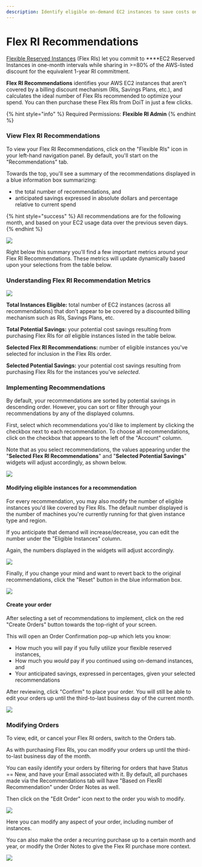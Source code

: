 ```yaml
---
description: Identify eligible on-demand EC2 instances to save costs on.
---
```


# Flex RI Recommendations

[Flexible Reserved Instances](flexri.md) \(Flex RIs\) let you commit to ****EC2 Reserved Instances in one-month intervals while sharing in &gt;=80% of the AWS-listed discount for the equivalent 1-year RI commitment. 

**Flex RI Recommendations** identifies your AWS EC2 instances that aren't covered by a billing discount mechanism \(RIs, Savings Plans, etc.\), and calculates the ideal number of Flex RIs recommended to optimize your spend. You can then purchase these Flex RIs from DoiT in just a few clicks.

{% hint style="info" %}
Required Permissions: **Flexible RI Admin**
{% endhint %}

### View Flex RI Recommendations

To view your Flex RI Recommendations, click on the "Flexible RIs" icon in your left-hand navigation panel. By default, you'll start on the "Recommendations" tab. 

Towards the top, you'll see a summary of the recommendations displayed in a blue information box summarizing:

* the total number of recommendations, and 
* anticipated savings expressed in absolute dollars and percentage relative to current spend

{% hint style="success" %}
All recommendations are for the following month, and based on your EC2 usage data over the previous seven days.
{% endhint %}

![](../.gitbook/assets/image%20%2822%29.png)

Right below this summary you'll find a few important metrics around your Flex RI Recommendations. These metrics will update dynamically based upon your selections from the table below.

### Understanding Flex RI Recommendation Metrics

![](../.gitbook/assets/image%20%2821%29.png)

**Total Instances Eligible:** total number of EC2 instances \(across all recommendations\) that don't appear to be covered by a discounted billing mechanism such as RIs, Savings Plans, etc.

**Total Potential Savings:** your potential cost savings resulting from purchasing Flex RIs for _all_ eligible instances listed in the table below.

**Selected Flex RI Recommendations:** number of eligible instances you've selected for inclusion in the Flex RIs order.

**Selected Potential Savings:** your potential cost savings resulting from purchasing Flex RIs for the instances you've _selected_.

### Implementing Recommendations

By default, your recommendations are sorted by potential savings in descending order. However, you can sort or filter through your recommendations by any of the displayed columns.

First, select which recommendations you'd like to implement by clicking the checkbox next to each recommendation. To choose all recommendations, click on the checkbox that appears to the left of the "Account" column.

Note that as you select recommendations, the values appearing under the "**Selected Flex RI Recommendations**" and "**Selected Potential Savings**" widgets will adjust accordingly, as shown below.

![](../.gitbook/assets/flexrecs.gif)

#### Modifying eligible instances for a recommendation

For every recommendation, you may also modify the number of eligible instances you'd like covered by Flex RIs. The default number displayed is the number of machines you're currently running for that given instance type and region.

If you anticipate that demand will increase/decrease, you can edit the number under the "Eligible Instances" column. 

Again, the numbers displayed in the widgets will adjust accordingly.

![](../.gitbook/assets/flexrecs2.gif)

Finally, if you change your mind and want to revert back to the original recommendations, click the "Reset" button in the blue information box.

![](../.gitbook/assets/image%20%2819%29.png)

#### Create your order

After selecting a set of recommendations to implement, click on the red "Create Orders" button towards the top-right of your screen.

This will open an Order Confirmation pop-up which lets you know:

* How much you will pay if you fully utilize your flexible reserved instances,
* How much you _would_ pay if you continued using on-demand instances, and
* Your anticipated savings, expressed in percentages, given your selected recommendations

After reviewing, click "Confirm" to place your order. You will still be able to edit your orders up until the third-to-last business day of the current month.

![](../.gitbook/assets/image%20%2818%29.png)

### Modifying Orders

To view, edit, or cancel your Flex RI orders, switch to the Orders tab. 

As with purchasing Flex RIs, you can modify your orders up until the third-to-last business day of the month.

You can easily identify your orders by filtering for orders that have Status ==  New, and have your Email associated with it. By default, all purchases made via the Recommendations tab will have "Based on FlexRI Recommendation" under Order Notes as well.

Then click on the "Edit Order" icon next to the order you wish to modify.

![](../.gitbook/assets/image%20%2820%29.png)

Here you can modify any aspect of your order, including number of instances. 

You can also make the order a recurring purchase up to a certain month and year, or modify the Order Notes to give the Flex RI purchase more context.

![](../.gitbook/assets/image%20%2817%29.png)

